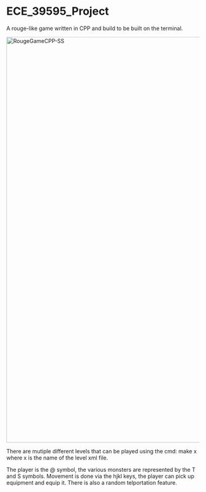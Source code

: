 # ECE_39595_Project
 
 A rouge-like game written in CPP and build to be built on the terminal.
 
 <img width="1058" alt="RougeGameCPP-SS" src="https://user-images.githubusercontent.com/28819110/170748094-77d5d465-a18d-4440-817f-4d5c6542782b.png">

There are mutiple different levels that can be played using the cmd: make x where x is the name of the level xml file.

The player is the @ symbol, the various monsters are represented by the T and S symbols. Movement is done via the hjkl keys, the player can pick up equipment and equip it. There is also a random telportation feature.
